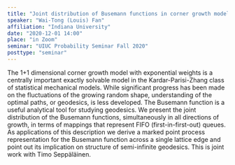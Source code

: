 ```yaml
---
title: "Joint distribution of Busemann functions in corner growth models"
speaker: "Wai-Tong (Louis) Fan"
affiliation: "Indiana University"
date: "2020-12-01 14:00"
place: "in Zoom"
seminar: "UIUC Probability Seminar Fall 2020"
posttype: "seminar"
---
```


The 1+1 dimensional corner growth model with exponential weights is a centrally important exactly solvable model in the Kardar-Parisi-Zhang class of statistical mechanical models. While significant progress has been made on the fluctuations of the growing random shape, understanding of the optimal paths, or geodesics, is less developed. The Busemann function is a useful analytical tool for studying geodesics. We present the joint distribution of the Busemann functions, simultaneously in all directions of growth, in terms of mappings that represent FIFO (first-in-first-out) queues. As applications of this description we derive a marked point process representation for the Busemann function across a single lattice edge and point out its implication on structure of semi-infinite geodesics. This is joint work with Timo Seppäläinen.
